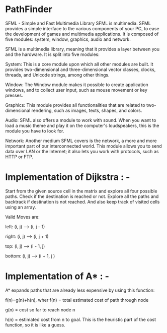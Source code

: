 # PathFinder

SFML - Simple and Fast Multimedia Library
SFML is multimedia.
SFML provides a simple interface to the various components of your PC, to ease the development of games and multimedia applications. It is composed of five modules: system, window, graphics, audio and network.

SFML is a multimedia library, meaning that it provides a layer between you and the hardware. It is split into five modules:

System: This is a core module upon which all other modules are built. It provides two-dimensional and three-dimensional vector classes, clocks, threads, and Unicode strings, among other things.

Window: The Window module makes it possible to create application windows, and to collect user input, such as mouse movement or key presses.

Graphics: This module provides all functionalities that are related to two-dimensional rendering, such as images, texts, shapes, and colors.

Audio: SFML also offers a module to work with sound. When you want to load a music theme and play it on the computer's loudspeakers, this is the module you have to look for.

Network: Another medium SFML covers is the network, a more and more important part of our interconnected world. This module allows you to send data over LAN or the Internet; it also lets you work with protocols, such as HTTP or FTP.

# Implementation of Dijkstra : - 

Start from the given source cell in the matrix and explore all four possible paths.
Check if the destination is reached or not.
Explore all the paths and backtrack if destination is not reached.
And also keep track of visited cells using an array.

Valid Moves are:

 left: (i, j) ——> (i, j – 1)
 
 right: (i, j) ——> (i, j + 1)
 
 top: (i, j) ——> (i - 1, j)
 
 bottom: (i, j) ——> (i + 1, j )
 
# Implementation of A* : - 
 
 A* expands paths that are already less expensive by using this function:
 
f(n)=g(n)+h(n),
wher
f(n) = total estimated cost of path through node 

g(n) = cost so far to reach node n

h(n) = estimated cost from n to goal. This is the heuristic part of the cost function, so it is like a guess.

